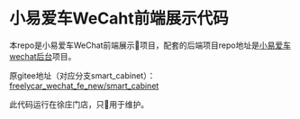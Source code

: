 # 小易爱车WeCaht前端展示代码

本repo是小易爱车WeChat前端展示项目，配套的后端项目repo地址是[小易爱车wechat后台](https://github.com/tangtang233/freelycar_wechat_xuzhuang)项目。

原gitee地址（对应分支smart_cabinet）：[freelycar_wechat_fe_new/smart_cabinet](https://gitee.com/tangtang233/freelycar_wechat_fe_new/tree/smart_cabinet/)

此代码运行在徐庄门店，只用于维护。
